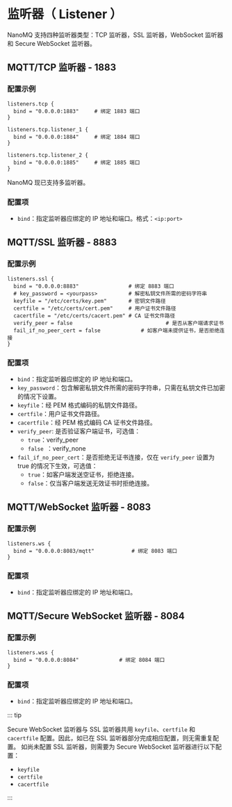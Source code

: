 # 监听器（ Listener ） 

NanoMQ 支持四种监听器类型：TCP 监听器，SSL 监听器，WebSocket 监听器和 Secure WebSocket 监听器。

## MQTT/TCP 监听器 - 1883

### **配置示例**

```hcl
listeners.tcp {
  bind = "0.0.0.0:1883"     # 绑定 1883 端口
}

listeners.tcp.listener_1 {
  bind = "0.0.0.0:1884"     # 绑定 1884 端口
}

listeners.tcp.listener_2 {
  bind = "0.0.0.0:1885"     # 绑定 1885 端口
}
```
NanoMQ 现已支持多监听器。 

### **配置项**

- `bind`：指定监听器应绑定的 IP 地址和端口。格式：`<ip:port>`

## MQTT/SSL 监听器 - 8883

### **配置示例**

```hcl
listeners.ssl {
  bind = "0.0.0.0:8883"                # 绑定 8883 端口
  # key_password = <yourpass>          # 解密私钥文件所需的密码字符串
  keyfile = "/etc/certs/key.pem"       # 密钥文件路径
  certfile = "/etc/certs/cert.pem"     # 用户证书文件路径
  cacertfile = "/etc/certs/cacert.pem" # CA 证书文件路径
  verify_peer = false					  		   # 是否从客户端请求证书	
  fail_if_no_peer_cert = false			   # 如客户端未提供证书，是否拒绝连接
}
```

### **配置项**

- `bind`：指定监听器应绑定的 IP 地址和端口。
- `key_password`：包含解密私钥文件所需的密码字符串，只需在私钥文件已加密的情况下设置。 
- `keyfile`：经 PEM 格式编码的私钥文件路径。
- `certfile`：用户证书文件路径。
- `cacertfile`：经 PEM 格式编码 CA 证书文件路径。
- `verify_peer`: 是否验证客户端证书，可选值：
  - `true`：verify_peer
  - `false `：verify_none
- `fail_if_no_peer_cert`：是否拒绝无证书连接，仅在 `verify_peer` 设置为 true 的情况下生效，可选值：
  - `true`：如客户端发送空证书，拒绝连接。
  - `false`：仅当客户端发送无效证书时拒绝连接。

## MQTT/WebSocket 监听器 - 8083

### **配置示例**

```hcl
listeners.ws {
  bind = "0.0.0.0:8083/mqtt"			# 绑定 8083 端口
}
```

### **配置项**

- `bind`：指定监听器应绑定的 IP 地址和端口。

## MQTT/Secure WebSocket 监听器 - 8084

### **配置示例**

```hcl
listeners.wss {
  bind = "0.0.0.0:8084"           	# 绑定 8084 端口
}
```

### **配置项**

- `bind`：指定监听器应绑定的 IP 地址和端口。

::: tip

Secure WebSocket 监听器与 SSL 监听器共用 `keyfile`、`certfile` 和 `cacertfile` 配置。因此，如已在 SSL 监听器部分完成相应配置，则无需重复配置。 如尚未配置 SSL 监听器，则需要为 Secure WebSocket 监听器进行以下配置：

- `keyfile`
- `certfile`
- `cacertfile`

:::